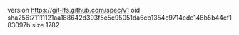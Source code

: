 version https://git-lfs.github.com/spec/v1
oid sha256:71111121aa188642d393f5e5c95051da6cb1354c9714ede148b5b44cf183097b
size 1782

